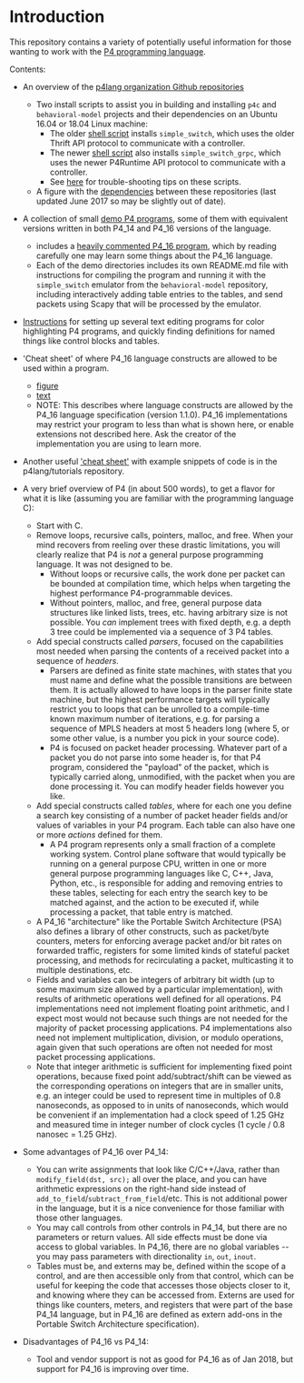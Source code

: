 # Introduction

This repository contains a variety of potentially useful information
for those wanting to work with the [P4 programming
language](http://p4.org).

Contents:

* An overview of the [p4lang organization Github
  repositories](README-p4lang-repos.md)

  * Two install scripts to assist you in building and installing `p4c`
    and `behavioral-model` projects and their dependencies on an
    Ubuntu 16.04 or 18.04 Linux machine:
    * The older [shell script](bin/install-p4dev.sh) installs
      `simple_switch`, which uses the older Thrift API protocol to
      communicate with a controller.
    * The newer [shell script](bin/install-p4dev-p4runtime.sh) also
      installs `simple_switch_grpc`, which uses the newer P4Runtime
      API protocol to communicate with a controller.
    * See [here](bin/README-install-troubleshooting.md) for
      trouble-shooting tips on these scripts.
  * A figure with the [dependencies](dependencies.pdf) between these
    repositories (last updated June 2017 so may be slightly out of
    date).

* A collection of small [demo P4 programs](README-demos.md), some of
  them with equivalent versions written in both P4_14 and P4_16
  versions of the language.
  * includes a [heavily commented P4_16
    program](demo1/demo1-heavily-commented.p4_16.p4), which by reading
    carefully one may learn some things about the P4_16 language.
  * Each of the demo directories includes its own README.md file with
    instructions for compiling the program and running it with the
    `simple_switch` emulator from the `behavioral-model` repository,
    including interactively adding table entries to the tables, and
    send packets using Scapy that will be processed by the emulator.

* [Instructions](README-editor-support.md) for setting up several text
  editing programs for color highlighting P4 programs, and quickly
  finding definitions for named things like control blocks and tables.

* 'Cheat sheet' of where P4_16 language constructs are allowed to be
  used within a program.
  * [figure](p4-16-allowed-constructs.pdf)
  * [text](p4-16-allowed-constructs.txt)
  * NOTE: This describes where language constructs are allowed by the
    P4_16 language specification (version 1.1.0).  P4_16
    implementations may restrict your program to less than what is
    shown here, or enable extensions not described here.  Ask the
    creator of the implementation you are using to learn more.

* Another useful ['cheat sheet'](https://github.com/p4lang/tutorials/blob/master/p4-cheat-sheet.pdf)
  with example snippets of code is in the p4lang/tutorials repository.

* A very brief overview of P4 (in about 500 words), to get a flavor
  for what it is like (assuming you are familiar with the programming
  language C):
  * Start with C.
  * Remove loops, recursive calls, pointers, malloc, and free.  When
    your mind recovers from reeling over these drastic limitations,
    you will clearly realize that P4 is _not_ a general purpose
    programming language.  It was not designed to be.
    * Without loops or recursive calls, the work done per packet can
      be bounded at compilation time, which helps when targeting the
      highest performance P4-programmable devices.
    * Without pointers, malloc, and free, general purpose data
      structures like linked lists, trees, etc. having arbitrary size
      is not possible.  You _can_ implement trees with fixed depth,
      e.g. a depth 3 tree could be implemented via a sequence of 3 P4
      tables.
  * Add special constructs called _parsers_, focused on the capabilities
    most needed when parsing the contents of a received packet into a
    sequence of _headers_.
    * Parsers are defined as finite state machines, with states that
      you must name and define what the possible transitions are
      between them.  It is actually allowed to have loops in the
      parser finite state machine, but the highest performance targets
      will typically restrict you to loops that can be unrolled to a
      compile-time known maximum number of iterations, e.g. for
      parsing a sequence of MPLS headers at most 5 headers long (where
      5, or some other value, is a number you pick in your source
      code).
    * P4 is focused on packet header processing.  Whatever part of a
      packet you do not parse into some header is, for that P4
      program, considered the "payload" of the packet, which is
      typically carried along, unmodified, with the packet when you
      are done processing it.  You can modify header fields however
      you like.
  * Add special constructs called _tables_, where for each one you
    define a search key consisting of a number of packet header fields
    and/or values of variables in your P4 program.  Each table can
    also have one or more _actions_ defined for them.
    * A P4 program represents only a small fraction of a complete
      working system.  Control plane software that would typically be
      running on a general purpose CPU, written in one or more general
      purpose programming languages like C, C++, Java, Python, etc.,
      is responsible for adding and removing entries to these tables,
      selecting for each entry the search key to be matched against,
      and the action to be executed if, while processing a packet,
      that table entry is matched.
  * A P4_16 "architecture" like the Portable Switch Architecture (PSA)
    also defines a library of other constructs, such as packet/byte
    counters, meters for enforcing average packet and/or bit rates on
    forwarded traffic, registers for some limited kinds of stateful
    packet processing, and methods for recirculating a packet,
    multicasting it to multiple destinations, etc.
  * Fields and variables can be integers of arbitrary bit width (up to
    some maximum size allowed by a particular implementation), with
    results of arithmetic operations well defined for all operations.
    P4 implementations need not implement floating point arithmetic,
    and I expect most would not because such things are not needed for
    the majority of packet processing applications.  P4
    implementations also need not implement multiplication, division,
    or modulo operations, again given that such operations are often
    not needed for most packet processing applications.
  * Note that integer arithmetic is sufficient for implementing fixed
    point operations, because fixed point add/subtract/shift can be
    viewed as the corresponding operations on integers that are in
    smaller units, e.g. an integer could be used to represent time in
    multiples of 0.8 nanoseconds, as opposed to in units of
    nanoseconds, which would be convenient if an implementation had a
    clock speed of 1.25 GHz and measured time in integer number of
    clock cycles (1 cycle / 0.8 nanosec = 1.25 GHz).

* Some advantages of P4_16 over P4_14:
  * You can write assignments that look like C/C++/Java, rather than
    `modify_field(dst, src);` all over the place, and you can have
    arithmetic expressions on the right-hand side instead of
    `add_to_field`/`subtract_from_field`/etc.  This is not additional
    power in the language, but it is a nice convenience for those
    familiar with those other languages.
  * You may call controls from other controls in P4_14, but there are
    no parameters or return values.  All side effects must be done via
    access to global variables.  In P4_16, there are no global
    variables -- you may pass parameters with directionality `in`,
    `out`, `inout`.
  * Tables must be, and externs may be, defined within the scope of a
    control, and are then accessible only from that control, which can
    be useful for keeping the code that accesses those objects closer
    to it, and knowing where they can be accessed from.  Externs are
    used for things like counters, meters, and registers that were
    part of the base P4_14 language, but in P4_16 are defined as
    extern add-ons in the Portable Switch Architecture specification).
* Disadvantages of P4_16 vs P4_14:
  * Tool and vendor support is not as good for P4_16 as of Jan 2018,
    but support for P4_16 is improving over time.
